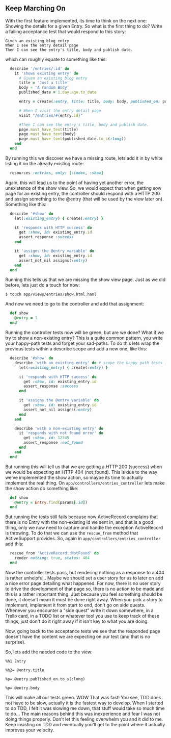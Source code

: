 ## Keep Marching On

With the first feature implemented, its time to think on the next one: Showing the details for a given Entry.
So what is the first thing to do? Write a failing acceptance test that would respond to this story:

```gherkin
Given an existing blog entry
When I see the entry detail page
Then I can see the entry's title, body and publish date.
```

which can roughly equate to something like this:

```ruby
  describe '/entries/:id' do
    it 'shows existing entry' do
      # Given an existing blog entry
      title = 'Just a title'
      body = 'A random Body'
      published_date = 1.day.ago.to_date

      entry = create(:entry, title: title, body: body, published_on: published_date)

      # When I visit the entry detail page
      visit "/entries/#{entry.id}"

      #Then I can see the entry's title, body and publish date.
      page.must_have_text(title)
      page.must_have_text(body)
      page.must_have_text(published_date.to_s(:long))
    end
  end
```

By running this we discover we have a missing route, lets add it in by white listing it on the already existing route:

```ruby
  resources :entries, only: [:index, :show]
```

Again, this will lead us to the point of having yet another error, the unexistence of the show view.
So, we would expect that when getting sow page for an existing entry, the controller should respond with a HTTP 200 and assign something to the @entry (that will be used by the view later on). Something like this:

```ruby
  describe '#show' do
    let(:existing_entry) { create(:entry) }

    it 'responds with HTTP success' do
      get :show, id: existing_entry.id
      assert_response :success
    end

    it 'assigns the @entry variable' do
      get :show, id: existing_entry.id
      assert_not_nil assigns(:entry)
    end
  end
```

Running this tells us that we are missing the show view page. Just as we did before, lets just do a touch for now:

```
$ touch app/views/entries/show.html.haml
```

And now we need to go to the controller and add that assignment:

```ruby
  def show
    @entry = 1
  end
```

Running the controller tests now will be green, but are we done? What if we try to show a non-existing entry?
This is a quite common pattern, you write your happy-path tests and forget your sad-paths.
To do this lets wrap the previous tests within a describe scope and add a new one, like this:

```ruby
  describe '#show' do
    describe 'with an existing entry' do # scope the happy path tests in its own describe
      let(:existing_entry) { create(:entry) }

      it 'responds with HTTP success' do
        get :show, id: existing_entry.id
        assert_response :success
      end

      it 'assigns the @entry variable' do
        get :show, id: existing_entry.id
        assert_not_nil assigns(:entry)
      end
    end

    describe 'with a non-existing entry' do
      it 'responds with not found error' do
        get :show, id: 12345
        assert_response :not_found
      end
    end
  end
```

But running this will tell us that we are getting a HTTP 200 (success) when we would be expecting an HTTP 404 (not_found).
This is due to the way we've implemented the show action, so maybe its time to actually implement the real thing.
On `app/controllers/entries_controller` lets make the show action do something like:

```ruby
  def show
    @entry = Entry.find(params[:id])
  end
```

But running the tests still fails because now ActiveRecord complains that there is no Entry with the non-existing id we sent in, and that is a good thing, only we now need to capture and handle the exception ActiveRecord is throwing. To do that we can use the `rescue_from` method that ActiveSupport provides. So, again in `app/controllers/entries_controller` add this:

```ruby
  rescue_from 'ActiveRecord::NotFound' do
    render nothing: true, status: 404
  end
```

Now the controller tests pass, but rendering nothing as a response to a 404 is rather unhelpful.. Maybe we should set a user story for us to later on add a nice error page detailing what happened.
For now, there is no user story to drive the development of that page so, there is no action to be made and this is a rather important thing. Just because you feel something should be done, it doesn't mean it must be done right away. When you pick a story to implement, implement it from start to end, don't go on side quests. Whenever you encounter a "side quest" write it down somewhere, in a Trello card, in a TODO list or whatever tool you use to keep track of these things, just don't do it right away if it isn't key to what you are doing.

Now, going back to the acceptance tests we see that the responded page doesn't have the content we are expecting on our test (and that is no surprise).

So, lets add the needed code to the view:

```haml
%h1 Entry

%h2= @entry.title

%p= @entry.published_on.to_s(:long)

%p= @entry.body
```

This will make all our tests green. WOW That was fast! You see, TDD does not have to be slow, actually it is the fastest way to develop.
When I started to do TDD, I felt it was slowing me down, that stuff would take so much time to do... The main reasons behind this was inexperience and fear I was not doing things properly. Don't let this feeling overwhelm you and it did to me. Keep insisting on TDD and eventually you'll get to the point where it actually improves your velocity.
